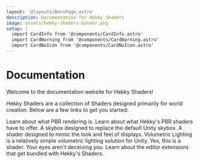 ```yaml
---
layout: '@layouts/DocsPage.astro'
description: Documentation for Hekky Shaders
image: assets/hekky-shaders-banner.png
setup: | 
  import CardInfo from '@components/CardInfo.astro'
  import CardWarning from '@components/CardWarning.astro'
  import CardNoIcon from '@components/CardNoIcon.astro'
---
```

# Documentation

Welcome to the documentation website for Hekky Shaders!

Hekky Shaders are a collection of Shaders designed primarily for world creation. Below are a few links to get you started:

<CardNoIcon title="What is PBR?" href="/en/shaders/understanding-pbr/what-is-pbr">
Learn about what PBR rendering is.
</CardNoIcon>

<CardNoIcon title="What is Hekky PBR?" href="/en/shaders/hekky-pbr/what-is-hekky-pbr">
Learn about what Hekky's PBR shaders have to offer.
</CardNoIcon>

<CardNoIcon title="Hekky Atmosphere" href="/en/shaders/hekky-atmosphere/what-is-hekky-atmosphere">
A skybox designed to replace the default Unity skybox.
</CardNoIcon>

<CardNoIcon title="Hekky Display" href="/en/shaders/hekky-display/what-is-hekky-display">
A shader designed to mimic the look and feel of displays.
</CardNoIcon>

<CardNoIcon title="Volumetric Lighting" href="/en/shaders/volumetric-lighting">
Volumetric Lighting is a relatively simple volumetric lighting solution for Unity.
</CardNoIcon>

<CardNoIcon title="Who Asked" href="/en/shaders/who-asked">
Yes, this is a shader. Your eyes aren't deceiving you.
</CardNoIcon>

<CardNoIcon title="Editor Extensions" href="/en/shaders/misc/editor-extensions">
Learn about the editor extensions that get bundled with Hekky's Shaders.
</CardNoIcon>